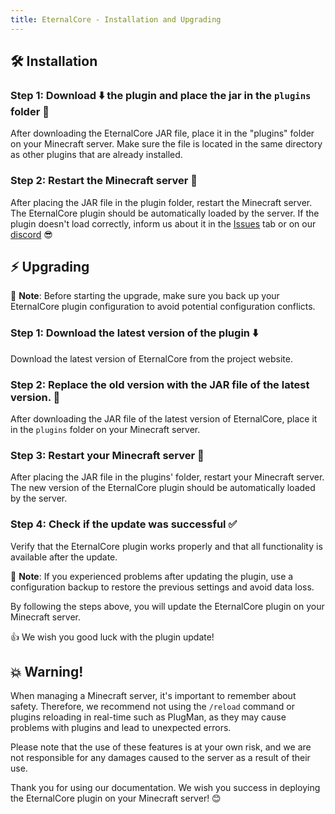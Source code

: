```yaml
---
title: EternalCore - Installation and Upgrading
---
```


## 🛠️ Installation

### Step 1: Download ⬇️ the plugin and place the jar in the `plugins` folder 📂

After downloading the EternalCore JAR file, place it in the "plugins" folder on your Minecraft server. Make sure the file is located in the same directory as other plugins that are already installed.

### Step 2: Restart the Minecraft server 🔄

After placing the JAR file in the plugin folder, restart the Minecraft server. The EternalCore plugin should be automatically loaded by the server. If the plugin doesn't load correctly, inform us about it in the [Issues](https://github.com/EternalCodeTeam/EternalCore/issues) tab or on our [discord](https://discord.gg/FQ7jmGBd6c) 😎

## ⚡ Upgrading

📝 **Note**: Before starting the upgrade, make sure you back up your EternalCore plugin configuration to avoid potential configuration conflicts.

### Step 1: Download the latest version of the plugin ⬇️

Download the latest version of EternalCore from the project website.

### Step 2: Replace the old version with the JAR file of the latest version. 💾

After downloading the JAR file of the latest version of EternalCore, place it in the `plugins` folder on your Minecraft server.

### Step 3: Restart your Minecraft server 🔄

After placing the JAR file in the plugins' folder, restart your Minecraft server. The new version of the EternalCore plugin should be automatically loaded by the server.

### Step 4: Check if the update was successful ✅

Verify that the EternalCore plugin works properly and that all functionality is available after the update.

📝 **Note**: If you experienced problems after updating the plugin, use a configuration backup to restore the previous settings and avoid data loss.

By following the steps above, you will update the EternalCore plugin on your Minecraft server.

👍 We wish you good luck with the plugin update!

## 💥 Warning!

When managing a Minecraft server, it's important to remember about safety. Therefore, we recommend not using the `/reload` command or plugins reloading in real-time such as PlugMan, as they may cause problems with plugins and lead to unexpected errors.

Please note that the use of these features is at your own risk, and we are not responsible for any damages caused to the server as a result of their use.

Thank you for using our documentation. We wish you success in deploying the EternalCore plugin on your Minecraft server! 😊
